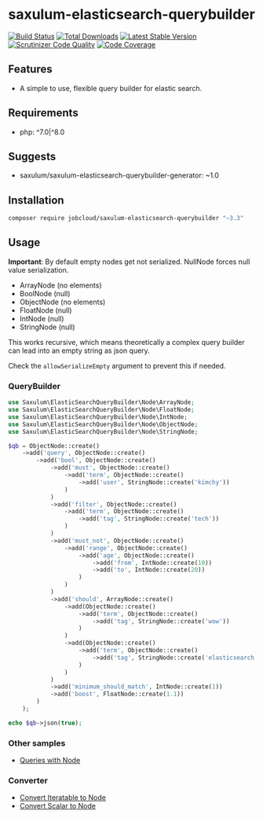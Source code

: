 # saxulum-elasticsearch-querybuilder

[![Build Status](https://api.travis-ci.org/saxulum/saxulum-elasticsearch-querybuilder.png?branch=master)](https://travis-ci.org/saxulum/saxulum-elasticsearch-querybuilder)
[![Total Downloads](https://poser.pugx.org/saxulum/saxulum-elasticsearch-querybuilder/downloads.png)](https://packagist.org/packages/saxulum/saxulum-elasticsearch-querybuilder)
[![Latest Stable Version](https://poser.pugx.org/saxulum/saxulum-elasticsearch-querybuilder/v/stable.png)](https://packagist.org/packages/saxulum/saxulum-elasticsearch-querybuilder)
[![Scrutinizer Code Quality](https://scrutinizer-ci.com/g/saxulum/saxulum-elasticsearch-querybuilder/badges/quality-score.png?b=master)](https://scrutinizer-ci.com/g/saxulum/saxulum-elasticsearch-querybuilder/?branch=master)
[![Code Coverage](https://scrutinizer-ci.com/g/saxulum/saxulum-elasticsearch-querybuilder/badges/coverage.png?b=master)](https://scrutinizer-ci.com/g/saxulum/saxulum-elasticsearch-querybuilder/?branch=master)

## Features

 * A simple to use, flexible query builder for elastic search.

## Requirements

 * php: ^7.0|^8.0

## Suggests

 * saxulum/saxulum-elasticsearch-querybuilder-generator: ~1.0

## Installation

```sh
composer require jobcloud/saxulum-elasticsearch-querybuilder "~3.3"
```

## Usage

**Important**: By default empty nodes get not serialized. NullNode forces null value serialization.

 * ArrayNode (no elements)
 * BoolNode (null)
 * ObjectNode (no elements)
 * FloatNode (null)
 * IntNode (null)
 * StringNode (null)

This works recursive, which means theoretically a complex query builder can lead into an empty string as json query.

Check the `allowSerializeEmpty` argument to prevent this if needed.

### QueryBuilder

```php
use Saxulum\ElasticSearchQueryBuilder\Node\ArrayNode;
use Saxulum\ElasticSearchQueryBuilder\Node\FloatNode;
use Saxulum\ElasticSearchQueryBuilder\Node\IntNode;
use Saxulum\ElasticSearchQueryBuilder\Node\ObjectNode;
use Saxulum\ElasticSearchQueryBuilder\Node\StringNode;

$qb = ObjectNode::create()
    ->add('query', ObjectNode::create()
        ->add('bool', ObjectNode::create()
            ->add('must', ObjectNode::create()
                ->add('term', ObjectNode::create()
                    ->add('user', StringNode::create('kimchy'))
                )
            )
            ->add('filter', ObjectNode::create()
                ->add('term', ObjectNode::create()
                    ->add('tag', StringNode::create('tech'))
                )
            )
            ->add('must_not', ObjectNode::create()
                ->add('range', ObjectNode::create()
                    ->add('age', ObjectNode::create()
                        ->add('from', IntNode::create(10))
                        ->add('to', IntNode::create(20))
                    )
                )
            )
            ->add('should', ArrayNode::create()
                ->add(ObjectNode::create()
                    ->add('term', ObjectNode::create()
                        ->add('tag', StringNode::create('wow'))
                    )
                )
                ->add(ObjectNode::create()
                    ->add('term', ObjectNode::create()
                        ->add('tag', StringNode::create('elasticsearch'))
                    )
                )
            )
            ->add('minimum_should_match', IntNode::create(1))
            ->add('boost', FloatNode::create(1.1))
        )
    );

echo $qb->json(true);
```

### Other samples

 * [Queries with Node][2]

### Converter

 * [Convert Iteratable to Node][3]
 * [Convert Scalar to Node][4]

[1]: https://packagist.org/packages/saxulum/saxulum-elasticsearch-querybuilder
[2]: doc/Node.md
[3]: doc/Converter/IteratableToNodeConverter.md
[4]: doc/Converter/ScalarToNodeConverter.md

